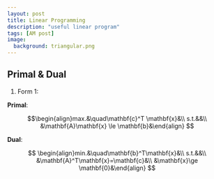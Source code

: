 ```yaml
---
layout: post
title: Linear Programming
description: "useful linear program"
tags: [AM post]
image:
  background: triangular.png
---
```


## Primal & Dual

1. Form 1:   

  **Primal**:

  $$\begin{align}max.&\quad\mathbf{c}^T \mathbf{x}&\\
  s.t.&&\\
  &\mathbf{A}\mathbf{x} \le \mathbf{b}&\end{align}
  $$

  **Dual**:

  $$
  \begin{align}min.&\quad\mathbf{b}^T\mathbf{x}&\\
  s.t.&&\\
  &\mathbf{A}^T\mathbf{x}=\mathbf{c}&\\
  &\mathbf{x}\ge \mathbf{0}&\end{align}
  $$





  


